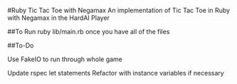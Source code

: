 #Ruby Tic Tac Toe with Negamax
An implementation of Tic Tac Toe in Ruby with Negamax in the HardAI Player

##To Run
    ruby lib/main.rb once you have all of the files

##To-Do

Use FakeIO to run through whole game

Update rspec let statements
Refactor with instance variables if necessary

